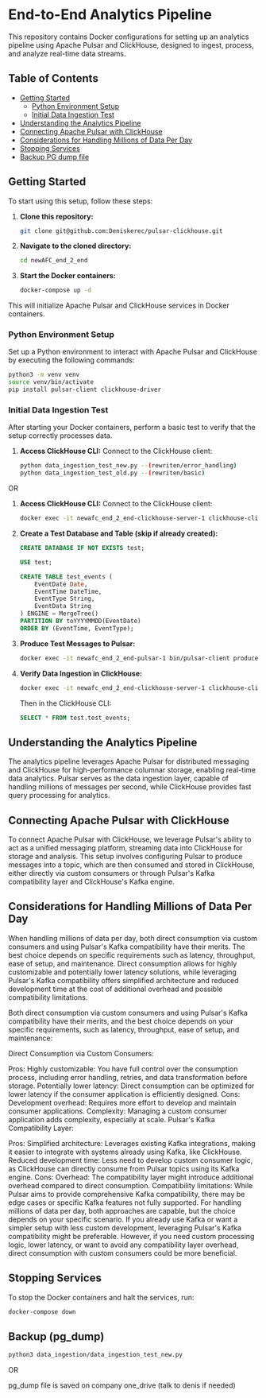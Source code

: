 # End-to-End Analytics Pipeline

This repository contains Docker configurations for setting up an analytics pipeline using Apache Pulsar and ClickHouse, designed to ingest, process, and analyze real-time data streams.

## Table of Contents

- [Getting Started](#getting-started)
  - [Python Environment Setup](#python-environment-setup)
  - [Initial Data Ingestion Test](#initial-data-ingestion-test)
- [Understanding the Analytics Pipeline](#understanding-the-analytics-pipeline)
- [Connecting Apache Pulsar with ClickHouse](#connecting-apache-pulsar-with-clickhouse)
- [Considerations for Handling Millions of Data Per Day](#considerations-for-handling-millions-of-data-per-day)
- [Stopping Services](#stopping-services)
- [Backup PG dump file](#backup-pg_dump)

## Getting Started

To start using this setup, follow these steps:

1. **Clone this repository:**
   ```bash
   git clone git@github.com:Deniskerec/pulsar-clickhouse.git
   ```

2. **Navigate to the cloned directory:**
   ```bash
   cd newAFC_end_2_end
   ```

3. **Start the Docker containers:**
   ```bash
   docker-compose up -d
   ```

This will initialize Apache Pulsar and ClickHouse services in Docker containers.

### Python Environment Setup

Set up a Python environment to interact with Apache Pulsar and ClickHouse by executing the following commands:

```bash
python3 -m venv venv
source venv/bin/activate
pip install pulsar-client clickhouse-driver
```

### Initial Data Ingestion Test



After starting your Docker containers, perform a basic test to verify that the setup correctly processes data.

1. **Access ClickHouse CLI:** Connect to the ClickHouse client:

   ```bash
   python data_ingestion_test_new.py --(rewriten/error_handling)
   python data_ingestion_test_old.py --(rewriten/basic)
   ```
OR 

1. **Access ClickHouse CLI:** Connect to the ClickHouse client:
   ```bash
   docker exec -it newafc_end_2_end-clickhouse-server-1 clickhouse-client
   ```
2. **Create a Test Database and Table (skip if already created):**
   ```sql
   CREATE DATABASE IF NOT EXISTS test;

   USE test;

   CREATE TABLE test_events (
       EventDate Date,
       EventTime DateTime,
       EventType String,
       EventData String
   ) ENGINE = MergeTree()
   PARTITION BY toYYYYMMDD(EventDate)
   ORDER BY (EventTime, EventType);
   ```

3. **Produce Test Messages to Pulsar:**
   ```bash
   docker exec -it newafc_end_2_end-pulsar-1 bin/pulsar-client produce my-topic --messages "hello from pulsar"
   ```

4. **Verify Data Ingestion in ClickHouse:**
   ```bash
   docker exec -it newafc_end_2_end-clickhouse-server-1 clickhouse-client
   ```
   Then in the ClickHouse CLI:
   ```sql
   SELECT * FROM test.test_events;
   ```

## Understanding the Analytics Pipeline

The analytics pipeline leverages Apache Pulsar for distributed messaging and ClickHouse for high-performance columnar storage, enabling real-time data analytics. Pulsar serves as the data ingestion layer, capable of handling millions of messages per second, while ClickHouse provides fast query processing for analytics.

## Connecting Apache Pulsar with ClickHouse

To connect Apache Pulsar with ClickHouse, we leverage Pulsar's ability to act as a unified messaging platform, streaming data into ClickHouse for storage and analysis. This setup involves configuring Pulsar to produce messages into a topic, which are then consumed and stored in ClickHouse, either directly via custom consumers or through Pulsar's Kafka compatibility layer and ClickHouse's Kafka engine.

## Considerations for Handling Millions of Data Per Day

When handling millions of data per day, both direct consumption via custom consumers and using Pulsar's Kafka compatibility have their merits. The best choice depends on specific requirements such as latency, throughput, ease of setup, and maintenance. Direct consumption allows for highly customizable and potentially lower latency solutions, while leveraging Pulsar's Kafka compatibility offers simplified architecture and reduced development time at the cost of additional overhead and possible compatibility limitations.

Both direct consumption via custom consumers and using Pulsar's Kafka compatibility have their merits, and the best choice depends on your specific requirements, such as latency, throughput, ease of setup, and maintenance:

Direct Consumption via Custom Consumers:

Pros:
Highly customizable: You have full control over the consumption process, including error handling, retries, and data transformation before storage.
Potentially lower latency: Direct consumption can be optimized for lower latency if the consumer application is efficiently designed.
Cons:
Development overhead: Requires more effort to develop and maintain consumer applications.
Complexity: Managing a custom consumer application adds complexity, especially at scale.
Pulsar's Kafka Compatibility Layer:

Pros:
Simplified architecture: Leverages existing Kafka integrations, making it easier to integrate with systems already using Kafka, like ClickHouse.
Reduced development time: Less need to develop custom consumer logic, as ClickHouse can directly consume from Pulsar topics using its Kafka engine.
Cons:
Overhead: The compatibility layer might introduce additional overhead compared to direct consumption.
Compatibility limitations: While Pulsar aims to provide comprehensive Kafka compatibility, there may be edge cases or specific Kafka features not fully supported.
For handling millions of data per day, both approaches are capable, but the choice depends on your specific scenario. If you already use Kafka or want a simpler setup with less custom development, leveraging Pulsar's Kafka compatibility might be preferable. However, if you need custom processing logic, lower latency, or want to avoid any compatibility layer overhead, direct consumption with custom consumers could be more beneficial.

## Stopping Services

To stop the Docker containers and halt the services, run:

```bash
docker-compose down
```

## Backup (pg_dump)

```bash
python3 data_ingestion/data_ingestion_test_new.py
```
OR 

pg_dump file is saved on company one_drive (talk to denis if needed)